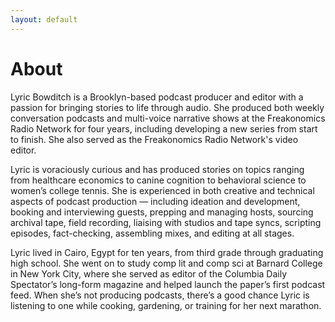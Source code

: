 ```yaml
---
layout: default
---
```


# About

Lyric Bowditch is a Brooklyn-based podcast producer and editor with a passion for bringing stories to life through audio. She produced both weekly conversation podcasts and multi-voice narrative shows at the Freakonomics Radio Network for four years, including developing a new series from start to finish. She also served as the Freakonomics Radio Network's video editor. 

Lyric is voraciously curious and has produced stories on topics ranging from healthcare economics to canine cognition to behavioral science to women’s college tennis. She is experienced in both creative and technical aspects of podcast production — including ideation and development, booking and interviewing guests, prepping and managing hosts, sourcing archival tape, field recording, liaising with studios and tape syncs, scripting episodes, fact-checking, assembling mixes, and editing at all stages.

Lyric lived in Cairo, Egypt for ten years, from third grade through graduating high school. She went on to study comp lit and comp sci at Barnard College in New York City, where she served as editor of the Columbia Daily Spectator’s long-form magazine and helped launch the paper’s first podcast feed. When she’s not producing podcasts, there’s a good chance Lyric is listening to one while cooking, gardening, or training for her next marathon. 
